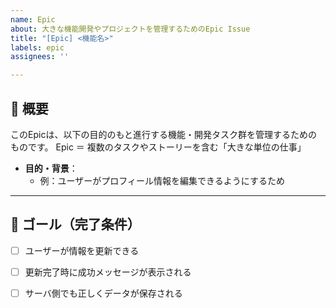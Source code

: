 ```yaml
---
name: Epic
about: 大きな機能開発やプロジェクトを管理するためのEpic Issue
title: "[Epic] <機能名>"
labels: epic
assignees: ''

---
```


## 📌 概要
このEpicは、以下の目的のもと進行する機能・開発タスク群を管理するためのものです。
Epic ＝ 複数のタスクやストーリーを含む「大きな単位の仕事」

- **目的・背景**：
  - 例：ユーザーがプロフィール情報を編集できるようにするため

---

## 🎯 ゴール（完了条件）
- [ ] ユーザーが情報を更新できる
- [ ] 更新完了時に成功メッセージが表示される
- [ ] サーバ側でも正しくデータが保存される


